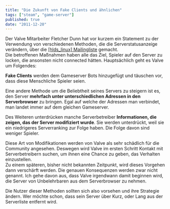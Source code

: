 ```yaml
---
title: "Die Zukunft von Fake Clients und ähnlichen"
tags: ["steam", "game-server"]
published: true
date: "2011-12-20"
---
```


Der Valve Mitarbeiter Fletcher Dunn hat vor kurzem ein Statement zu der Verwendung von verschiedenen Methoden, die die Serverstatusanzeige verändern, über die [\[hlds_linux\] Mailingliste](http://www.mail-archive.com/hlds_linux@list.valvesoftware.com/msg65348.html) gemacht.  
Die betroffenen Maßnahmen haben alle das Ziel, Spieler auf den Server zu locken, die ansonsten nicht connected hätten. Hauptsächlich geht es Valve um Folgendes:

**Fake Clients** werden dem Gameserver Bots hinzugefügt und täuschen vor, dass diese Menschliche Spieler seien.

Eine andere Methode um die Beliebtheit seines Servers zu steigern ist es, den Server **mehrfach unter unterschiedlichen Adressen in den Serverbrowser** zu bringen. Egal auf welche der Adressen man verbindet, man landet immer auf dem gleichen Gameserver.

Des Weiteren unterdrücken manche Serverbetreiber **Informationen, die zeigen, das der Server modifiziert wurde**. Sie werden unterdrückt, weil sie ein niedrigeres Serverranking zur Folge haben. Die Folge davon sind weniger Spieler.

Diese Art von Modifikationen werden von Valve als sehr schädlich für die Community angesehen. Deswegen wird Valve im ersten Schritt Kontakt mit Serverbetreibern suchen, um ihnen eine Chance zu geben, das Verhalten einzustellen.  
Zu einem späteren, bisher nicht bekannten Zeitpunkt, wird dieses Vorgehen dann verschärft werden. Die genauen Konsequenzen werden zwar nicht genannt. Ich gehe davon aus, dass Valve irgendwann damit beginnen wird, die Server von Unbelehrbaren aus dem Serverbrowser zu nehmen.

Die Nutzer dieser Methoden sollten sich also vorsehen und ihre Strategie ändern. Wer möchte schon, dass sein Server über Kurz, oder Lang aus der Serverliste entfernt wird.

